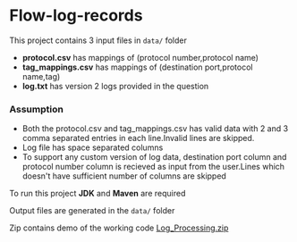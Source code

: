 # Flow-log-records
This project contains 3 input files in `data/` folder  
* **protocol.csv** has mappings of (protocol number,protocol name)  
* **tag_mappings.csv** has mappings of (destination port,protocol name,tag)  
* **log.txt** has version 2 logs provided in the question

### Assumption
* Both the protocol.csv and tag_mappings.csv has valid data with 2 and 3 comma separated entries in each line.Invalid lines are skipped.
* Log file has space separated columns
* To support any custom version of log data, destination port column and protocol number column is recieved as input from the user.Lines which doesn't have sufficient number of columns are skipped
  
To run this project **JDK** and **Maven** are required  
  
Output files are generated in the `data/` folder  

Zip contains demo of the working code
[Log_Processing.zip](https://github.com/user-attachments/files/17125779/Log_Processing.zip)
